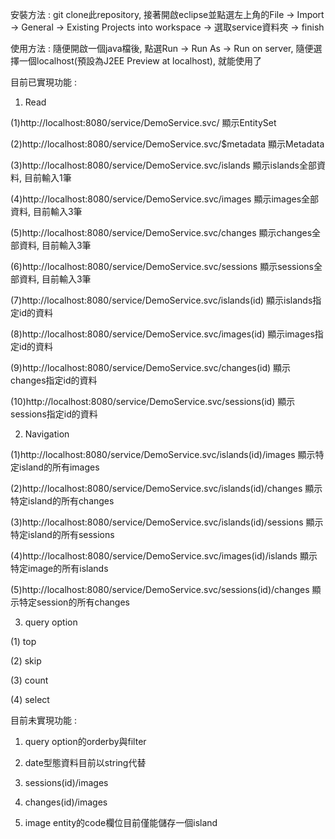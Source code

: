 安裝方法 : git clone此repository, 接著開啟eclipse並點選左上角的File -> Import -> General -> Existing Projects into workspace -> 選取service資料夾 -> finish

使用方法 : 隨便開啟一個java檔後, 點選Run -> Run As -> Run on server, 隨便選擇一個localhost(預設為J2EE Preview at localhost), 就能使用了

目前已實現功能 : 
1. Read

(1)http://localhost:8080/service/DemoService.svc/ 顯示EntitySet

(2)http://localhost:8080/service/DemoService.svc/$metadata 顯示Metadata

(3)http://localhost:8080/service/DemoService.svc/islands 顯示islands全部資料, 目前輸入1筆

(4)http://localhost:8080/service/DemoService.svc/images 顯示images全部資料, 目前輸入3筆

(5)http://localhost:8080/service/DemoService.svc/changes 顯示changes全部資料, 目前輸入3筆

(6)http://localhost:8080/service/DemoService.svc/sessions 顯示sessions全部資料, 目前輸入3筆

(7)http://localhost:8080/service/DemoService.svc/islands(id) 顯示islands指定id的資料

(8)http://localhost:8080/service/DemoService.svc/images(id) 顯示images指定id的資料

(9)http://localhost:8080/service/DemoService.svc/changes(id) 顯示changes指定id的資料

(10)http://localhost:8080/service/DemoService.svc/sessions(id) 顯示sessions指定id的資料

2. Navigation

(1)http://localhost:8080/service/DemoService.svc/islands(id)/images 顯示特定island的所有images

(2)http://localhost:8080/service/DemoService.svc/islands(id)/changes 顯示特定island的所有changes

(3)http://localhost:8080/service/DemoService.svc/islands(id)/sessions 顯示特定island的所有sessions

(4)http://localhost:8080/service/DemoService.svc/images(id)/islands 顯示特定image的所有islands

(5)http://localhost:8080/service/DemoService.svc/sessions(id)/changes 顯示特定session的所有changes

3. query option

(1) top

(2) skip

(3) count

(4) select
  
目前未實現功能 :

1. query option的orderby與filter

2. date型態資料目前以string代替

3. sessions(id)/images

4. changes(id)/images

5. image entity的code欄位目前僅能儲存一個island
